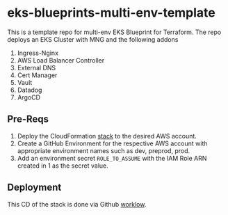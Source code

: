 # eks-blueprints-multi-env-template

This is a template repo for multi-env EKS Blueprint for Terraform. The repo deploys an EKS Cluster with MNG and the following addons
1. Ingress-Nginx
2. AWS Load Balancer Controller
3. External DNS
4. Cert Manager
5. Vault
6. Datadog
7. ArgoCD

## Pre-Reqs

1. Deploy the CloudFormation [stack](deployment/cfn-role.yaml) to the desired AWS account.
2. Create a GitHub Environment for the respective AWS account with appropriate environment names such as dev, preprod, prod.
3. Add an environment secret `ROLE_TO_ASSUME` with the IAM Role ARN created in 1 as the secret value.

## Deployment

This CD of the stack is done via Github [worklow](.github/workflows/terraform.yml).
